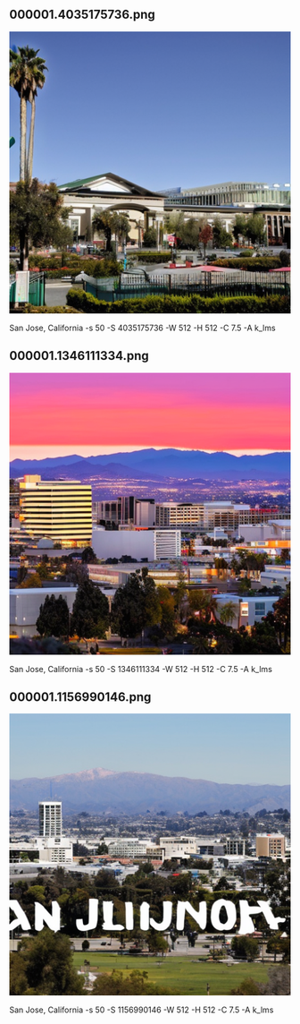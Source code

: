 ## 000001.4035175736.png
![](000001.4035175736.png)

San Jose, California -s 50 -S 4035175736 -W 512 -H 512 -C 7.5 -A k_lms
## 000001.1346111334.png
![](000001.1346111334.png)

San Jose, California -s 50 -S 1346111334 -W 512 -H 512 -C 7.5 -A k_lms
## 000001.1156990146.png
![](000001.1156990146.png)

San Jose, California -s 50 -S 1156990146 -W 512 -H 512 -C 7.5 -A k_lms
